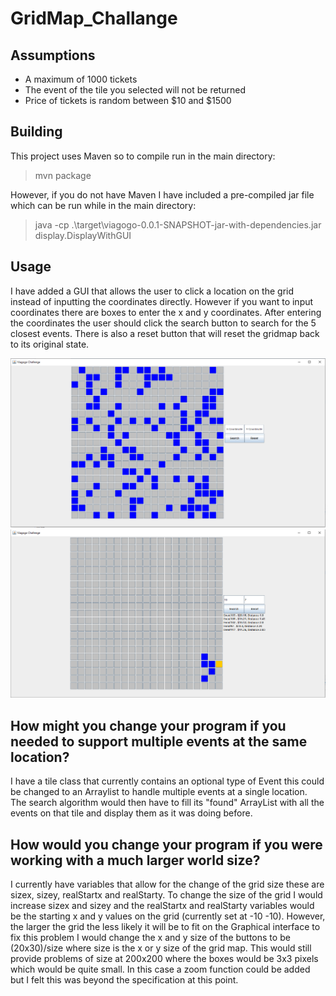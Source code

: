 # GridMap_Challange

## Assumptions
* A maximum of 1000 tickets
* The event of the tile you selected will not be returned
* Price of tickets is random between $10 and $1500

## Building
This project uses Maven so to compile run in the main directory:

> mvn package

However, if you do not have Maven I have included a pre-compiled jar file which can be run while in the main directory:

> java -cp .\target\viagogo-0.0.1-SNAPSHOT-jar-with-dependencies.jar display.DisplayWithGUI

## Usage
I have added a GUI that allows the user to click a location on the grid instead of inputting the coordinates directly. However if you want to input coordinates there are boxes to enter the x and y coordinates. After entering the coordinates the user should click the search button to search for the 5 closest events. There is also a reset button that will reset the gridmap back to its original state.

![alt Main Screen](img/mainScreen.PNG)
![alt After Selection](img/Selected.PNG)


## How might you change your program if you needed to support multiple events at the same location?
I have a tile class that currently contains an optional type of Event this could be changed to an Arraylist to handle multiple events at a single location. The search algorithm would then have to fill its "found" ArrayList with all the events on that tile and display them as it was doing before.


## How would you change your program if you were working with a much larger world size?
I currently have variables that allow for the change of the grid size these are sizex, sizey, realStartx and realStarty. To change the size of the grid I would increase sizex and sizey and the realStartx and realStarty variables would be the starting x and y values on the grid (currently set at -10 -10). However, the larger the grid the less likely it will be to fit on the Graphical interface to fix this problem I would change the x and y size of the buttons to be (20x30)/size where size is the x or y size of the grid map. This would still provide problems of size at 200x200 where the boxes would be 3x3 pixels which would be quite small. In this case a zoom function could be added but I felt this was beyond the specification at this point.
